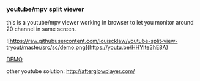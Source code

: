 ### youtube/mpv split viewer

this is a youtube/mpv viewer working in browser to let you monitor around 20 channel in same screen.

![https://raw.githubusercontent.com/louiscklaw/youtube-split-view-tryout/master/src/sc/demo.png](https://youtu.be/HHYIte3hE8A)

[DEMO](https://louiscklaw.github.io/youtube-split-view-tryout/)

other youtube solution:
http://afterglowplayer.com/
